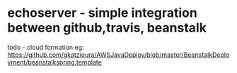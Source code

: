 # echoserver - simple integration between github,travis, beanstalk

todo - cloud formation eg:
https://github.com/gkatzioura/AWSJavaDeploy/blob/master/BeanstalkDeployment/beanstalkspring.template
